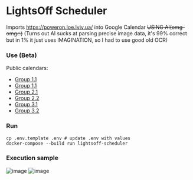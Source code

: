 # LightsOff Scheduler
Imports https://poweron.loe.lviv.ua/ into Google Calendar ~~USING AI(omg-omg🔥)~~
(Turns out AI sucks at parsing precise image data, it's 99% correct but in 1% it just uses IMAGINATION, 
so I had to use good old OCR)

### Use (Beta)
Public calendars:
- [Group 1.1](https://calendar.google.com/calendar/u/0?cid=YTVkMTc1MzkyOWM1NTc1NGI5YjdjMDY1MmJiYzVkZWY1ZmIyODNkMDY1NWY5NDlkNDQ4MTM4M2NjN2YwZjBmOUBncm91cC5jYWxlbmRhci5nb29nbGUuY29t)
- [Group 1.1](https://calendar.google.com/calendar/u/0?cid=YjJiY2JmNmE1Y2QxNGUzOTFkOWZlZTVkY2VlZjYxZWQ1ZTRkMTc2MTkzMTIyN2E4ZWIxMDM3MzEyNjY5ODYzOUBncm91cC5jYWxlbmRhci5nb29nbGUuY29t)
- [Group 2.1](https://calendar.google.com/calendar/u/0?cid=MDIyZjM3NjYzZDRhY2QyZjcwMmUzNGQ2MDUzMGY4Y2ZlOWRjMDljNDVmZDU5MDI2MTdhMjM4MWFlZDY0YjcxYUBncm91cC5jYWxlbmRhci5nb29nbGUuY29t)
- [Group 2.2](https://calendar.google.com/calendar/u/0?cid=MDM1ZjdhYmNjMGZhYzgyNzc5MjdlNDAzMzhjZDY4NGI5YTEwZmUyZTQyMjhiMThiODZhZDYzZjEzZWEyZmNjNUBncm91cC5jYWxlbmRhci5nb29nbGUuY29t)
- [Group 3.1](https://calendar.google.com/calendar/u/0?cid=N2RlNDE4MDAxODdmZjEzYjIxZWY4YmZlZWY3ZTY5ZmYxZDIwNTg0YmIzYTk4ZTlhMzc1NjZkMDQyZmY2ZDhjNEBncm91cC5jYWxlbmRhci5nb29nbGUuY29t)
- [Group 3.2](https://calendar.google.com/calendar/u/0?cid=ZTllZDJjMTIwOGE1MmNiMGE3N2Y2ZWFkZTYzM2Y4MmQ1YjMzNDc1MGE5ZDIzZjM1YTY1NzBhZDg5MjdjZTExMEBncm91cC5jYWxlbmRhci5nb29nbGUuY29t)

### Run

```
cp .env.template .env # update .env with values
docker-compose --build run lightsoff-scheduler
```

### Execution sample
![image](https://github.com/user-attachments/assets/526658df-353b-4495-b702-16a446e56521)
![image](https://github.com/user-attachments/assets/20c70c39-d278-4832-8597-b45076c54a98)
